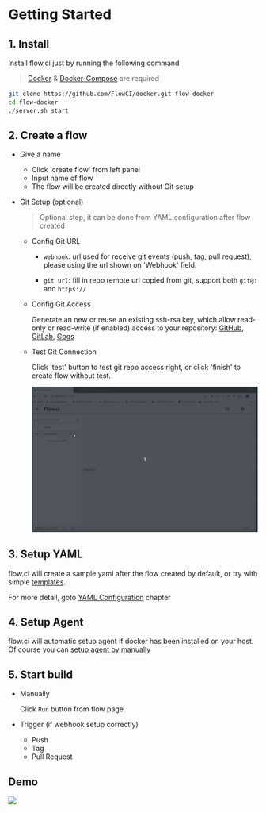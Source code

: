# Getting Started

## 1. Install

Install flow.ci just by running the following command

> [Docker](https://docs.docker.com/install/) & [Docker-Compose](https://docs.docker.com/compose/install/) are required

```bash
git clone https://github.com/FlowCI/docker.git flow-docker
cd flow-docker
./server.sh start
```

## 2. Create a flow

- Give a name
  - Click 'create flow' from left panel
  - Input name of flow
  - The flow will be created directly without Git setup
  
- Git Setup (optional)
  
  > Optional step, it can be done from YAML configuration after flow created

  - Config Git URL

    - `webhook`: url used for receive git events (push, tag, pull request), please using the url shown on 'Webhook' field.
    
    - `git url`: fill in repo remote url copied from git, support both `git@:` and `https://`
  
  - Config Git Access

    Generate an new or reuse an existing ssh-rsa key, which allow read-only or read-write (if enabled) access to your repository: [GitHub](./en/git/github.md), [GitLab](./en/git/github.md), [Gogs](./en/git/github.md)

  - Test Git Connection

    Click 'test' button to test git repo access right, or click 'finish' to create flow without test.

    ![](./en/start/img/create_flow_with_git_test.gif)

## 3. Setup YAML

flow.ci will create a sample yaml after the flow created by default, or try with simple [templates](https://github.com/FlowCI/templates).

For more detail, goto [YAML Configuration](./en/yml/reference_v1.md) chapter

## 4. Setup Agent

flow.ci will automatic setup agent if docker has been installed on your host. Of course you can [setup agent by manually](./en/agents/manual.md)

## 5. Start build

- Manually

  Click `Run` button from flow page

- Trigger (if webhook setup correctly)
  - Push
  - Tag
  - Pull Request

## Demo
  ![](./src/demo.gif)
